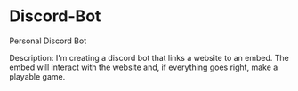 # Discord-Bot
Personal Discord Bot

Description:
I'm creating a discord bot that links a website to an embed. The embed will interact with the website and, if everything goes right, make a playable game. 
